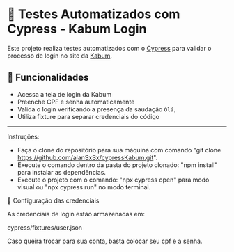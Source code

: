 # 🧪 Testes Automatizados com Cypress - Kabum Login

Este projeto realiza testes automatizados com o [Cypress](https://www.cypress.io/) para validar o processo de login no site da [Kabum](https://www.kabum.com.br/).

## 🚀 Funcionalidades

- Acessa a tela de login da Kabum
- Preenche CPF e senha automaticamente
- Valida o login verificando a presença da saudação `Olá,`
- Utiliza fixture para separar credenciais do código

---

Instruções:

- Faça o clone do repositório para sua máquina com comando "git clone https://github.com/alanSxSx/cypressKabum.git".
- Execute o comando dentro da pasta do projeto clonado: "npm install" para instalar as dependências.
- Execute o projeto com o comando: "npx cypress open" para modo visual ou "npx cypress run" no modo terminal.

🔐 Configuração das credenciais

As credenciais de login estão armazenadas em:

cypress/fixtures/user.json

Caso queira trocar para sua conta, basta colocar seu cpf e a senha.


